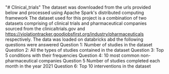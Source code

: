 "# Clinical_trials" 
The dataset was downloaded from the urls provided below and processed using Apache Spark's distributed computing framework 
The dataset used for this project is a combination of two datasets comprising of clinical trials and pharmaceutical companies sourced from the clinicaltrials.gov and https://violationtracker.goodjobsfirst.org/industry/pharmaceuticals respectively. 
The data was loaded on databricks abd the following questions were answered
Question 1: Number of studies in the dataset
Question 2: All the types of studies contained in the dataset
Question 3: Top 5 conditions with their frequencies
Question 4: 10 most common non-pharmaceutical companies
Question 5 Number of studies completed each month in the year 2021
Question 6: Top 10 interventions in the dataset

